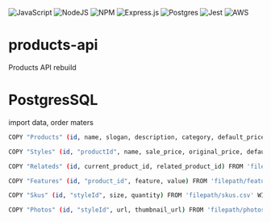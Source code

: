 ![JavaScript](https://img.shields.io/badge/javascript-%23323330.svg?style=for-the-badge&logo=javascript&logoColor=%23F7DF1E)
![NodeJS](https://img.shields.io/badge/node.js-6DA55F?style=for-the-badge&logo=node.js&logoColor=white)
![NPM](https://img.shields.io/badge/NPM-%23000000.svg?style=for-the-badge&logo=npm&logoColor=white)
![Express.js](https://img.shields.io/badge/express.js-%23404d59.svg?style=for-the-badge&logo=express&logoColor=%2361DAFB)
![Postgres](https://img.shields.io/badge/postgres-%23316192.svg?style=for-the-badge&logo=postgresql&logoColor=white)
![Jest](https://img.shields.io/badge/-jest-%23C21325?style=for-the-badge&logo=jest&logoColor=white)
![AWS](https://img.shields.io/badge/AWS-%23FF9900.svg?style=for-the-badge&logo=amazon-aws&logoColor=white)


# products-api
Products API rebuild


# PostgresSQL 
import data, order maters

```sh
COPY "Products" (id, name, slogan, description, category, default_price) FROM 'filepath/product.csv' WITH (delimiter ',' csv header);
```

```sh
COPY "Styles" (id, "productId", name, sale_price, original_price, default_style) FROM 'filepath/styles.csv' WITH (delimiter ',' csv header null 'null');
```

```sh
COPY "Relateds" (id, current_product_id, related_product_id) FROM 'filepath/related.csv' WITH (delimiter ',' csv header);
```

```sh
COPY "Features" (id, "product_id", feature, value) FROM 'filepath/features.csv' WITH (delimiter ',' csv header null 'null');
```

```sh
COPY "Skus" (id, "styleId", size, quantity) FROM 'filepath/skus.csv' WITH (delimiter ',' csv header null 'null');
```

```sh
COPY "Photos" (id, "styleId", url, thumbnail_url) FROM 'filepath/photos.csv' WITH (delimiter ',' csv header null 'null');
```


